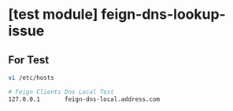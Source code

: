 # [test module] feign-dns-lookup-issue

## For Test
```sh
vi /etc/hosts

# Feign Clients Dns Local Test
127.0.0.1       feign-dns-local.address.com
```